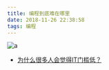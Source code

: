 ```yaml
---
title: 编程到底难在哪里
date: 2018-11-26 22:38:58
tags: 编程
---
```


![a](/blog/images/20181126.png)

- [为什么很多人会觉得IT门槛低？](https://www.zhihu.com/question/266686715/answer/471161959)
